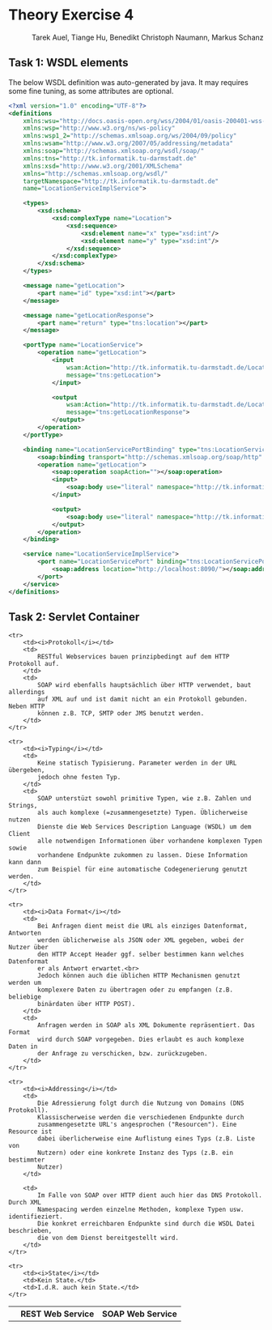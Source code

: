 # Theory Exercise 4

<p align="right">Tarek Auel, Tiange Hu, Benedikt Christoph Naumann, Markus Schanz</p>

## Task 1: WSDL elements
The below WSDL definition was auto-generated by java.
It may requires some fine tuning, as some attributes are optional.

```xml
<?xml version="1.0" encoding="UTF-8"?>
<definitions
    xmlns:wsu="http://docs.oasis-open.org/wss/2004/01/oasis-200401-wss-wssecurity-utility-1.0.xsd"
    xmlns:wsp="http://www.w3.org/ns/ws-policy"
    xmlns:wsp1_2="http://schemas.xmlsoap.org/ws/2004/09/policy"
    xmlns:wsam="http://www.w3.org/2007/05/addressing/metadata"
    xmlns:soap="http://schemas.xmlsoap.org/wsdl/soap/"
    xmlns:tns="http://tk.informatik.tu-darmstadt.de"
    xmlns:xsd="http://www.w3.org/2001/XMLSchema"
    xmlns="http://schemas.xmlsoap.org/wsdl/"
    targetNamespace="http://tk.informatik.tu-darmstadt.de"
    name="LocationServiceImplService">

    <types>
        <xsd:schema>
            <xsd:complexType name="Location">
                <xsd:sequence>
                    <xsd:element name="x" type="xsd:int"/>
                    <xsd:element name="y" type="xsd:int"/>
                </xsd:sequence>
            </xsd:complexType>
        </xsd:schema>
    </types>

    <message name="getLocation">
        <part name="id" type="xsd:int"></part>
    </message>

    <message name="getLocationResponse">
        <part name="return" type="tns:location"></part>
    </message>

    <portType name="LocationService">
        <operation name="getLocation">
            <input
                wsam:Action="http://tk.informatik.tu-darmstadt.de/LocationService/getLocationRequest"
                message="tns:getLocation">
            </input>

            <output
                wsam:Action="http://tk.informatik.tu-darmstadt.de/LocationService/getLocationResponse"
                message="tns:getLocationResponse">
            </output>
        </operation>
    </portType>

    <binding name="LocationServicePortBinding" type="tns:LocationService">
        <soap:binding transport="http://schemas.xmlsoap.org/soap/http" style="rpc"></soap:binding>
        <operation name="getLocation">
            <soap:operation soapAction=""></soap:operation>
            <input>
                <soap:body use="literal" namespace="http://tk.informatik.tu-darmstadt.de"></soap:body>
            </input>

            <output>
                <soap:body use="literal" namespace="http://tk.informatik.tu-darmstadt.de"></soap:body>
            </output>
        </operation>
    </binding>

    <service name="LocationServiceImplService">
        <port name="LocationServicePort" binding="tns:LocationServicePortBinding">
            <soap:address location="http://localhost:8090/"></soap:address>
        </port>
    </service>
</definitions>
```

## Task 2: Servlet Container
<table>
    <tr>
        <th></th>
        <th>REST Web Service</th>
        <th>SOAP Web Service</th>
    </tr>

    <tr>
        <td><i>Protokoll</i></td>
        <td>
            RESTful Webservices bauen prinzipbedingt auf dem HTTP Protokoll auf.
        </td>
        <td>
            SOAP wird ebenfalls hauptsächlich über HTTP verwendet, baut allerdings
            auf XML auf und ist damit nicht an ein Protokoll gebunden. Neben HTTP
            können z.B. TCP, SMTP oder JMS benutzt werden.
        </td>
    </tr>

    <tr>
        <td><i>Typing</i></td>
        <td>
            Keine statisch Typisierung. Parameter werden in der URL übergeben,
            jedoch ohne festen Typ.
        </td>
        <td>
            SOAP unterstüzt sowohl primitive Typen, wie z.B. Zahlen und Strings,
            als auch komplexe (=zusammengesetzte) Typen. Üblicherweise nutzen
            Dienste die Web Services Description Language (WSDL) um dem Client
            alle notwendigen Informationen über vorhandene komplexen Typen sowie
            vorhandene Endpunkte zukommen zu lassen. Diese Information kann dann
            zum Beispiel für eine automatische Codegenerierung genutzt werden.
        </td>
    </tr>

    <tr>
        <td><i>Data Format</i></td>
        <td>
            Bei Anfragen dient meist die URL als einziges Datenformat, Antworten
            werden üblicherweise als JSON oder XML gegeben, wobei der Nutzer über
            den HTTP Accept Header ggf. selber bestimmen kann welches Datenformat
            er als Antwort erwartet.<br>
            Jedoch können auch die üblichen HTTP Mechanismen genutzt werden um
            komplexere Daten zu übertragen oder zu empfangen (z.B. beliebige
            binärdaten über HTTP POST).
        </td>
        <td>
            Anfragen werden in SOAP als XML Dokumente repräsentiert. Das Format
            wird durch SOAP vorgegeben. Dies erlaubt es auch komplexe Daten in
            der Anfrage zu verschicken, bzw. zurückzugeben.
        </td>
    </tr>

    <tr>
        <td><i>Addressing</i></td>
        <td>
            Die Adressierung folgt durch die Nutzung von Domains (DNS Protokoll).
            Klassischerweise werden die verschiedenen Endpunkte durch
            zusammengesetzte URL's angesprochen ("Resourcen"). Eine Resource ist
            dabei überlicherweise eine Auflistung eines Typs (z.B. Liste von
            Nutzern) oder eine konkrete Instanz des Typs (z.B. ein bestimmter
            Nutzer)
        </td>

        <td>
            Im Falle von SOAP over HTTP dient auch hier das DNS Protokoll. Durch XML
            Namespacing werden einzelne Methoden, komplexe Typen usw. identifieziert.
            Die konkret erreichbaren Endpunkte sind durch die WSDL Datei beschrieben,
            die von dem Dienst bereitgestellt wird.
        </td>
    </tr>

    <tr>
        <td><i>State</i></td>
        <td>Kein State.</td>
        <td>I.d.R. auch kein State.</td>
    </tr>
</table>
